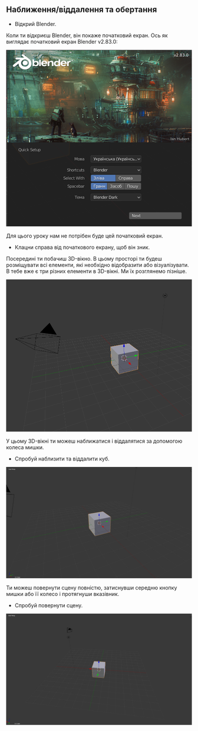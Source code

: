 ## Наближення/віддалення та обертання

+ Відкрий Blender.

Коли ти відкриєш Blender, він покаже початковий екран. Ось як виглядає початковий екран Blender v2.83.0:

![Початковий екран](images/splash-screen.png)

Для цього уроку нам не потрібен буде цей початковий екран.

+ Клацни справа від початкового екрану, щоб він зник.

Посередині ти побачиш 3D-вікно. В цьому просторі ти будеш розміщувати всі елементи, які необхідно відобразити або візуалізувати. В тебе вже є три різних елементи в 3D-вікні. Ми їх розглянемо пізніше.

![3D-вікно](images/3d-view.png)

У цьому 3D-вікні ти можеш наближатися і віддалятися за допомогою колеса мишки.

+ Спробуй наблизити та віддалити куб.

![Наближення та віддалення](images/zoom-in-out.png)

Ти можеш повернути сцену повністю, затиснувши середню кнопку мишки або її колесо і протягнуши вказівник.

+ Спробуй повернути сцену.

![Повертання сцени](images/rotate-scene.png)